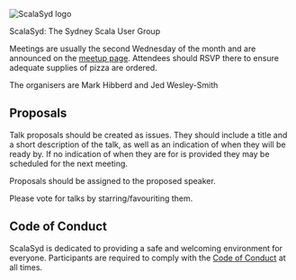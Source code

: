 ![ScalaSyd logo](https://raw.github.com/scalasyd/scalasyd/master/src/doc/img/scalasyd-logo.png)

ScalaSyd: The Sydney Scala User Group

Meetings are usually the second Wednesday of the month and are announced 
on the [meetup page](http://www.meetup.com/scalasyd/). Attendees should
RSVP there to ensure adequate supplies of pizza are ordered.

The organisers are Mark Hibberd and Jed Wesley-Smith

Proposals
---------

Talk proposals should be created as issues. They should include a title 
and a short description of the talk, as well as an indication of when
they will be ready by. If no indication of when they are for is provided 
they may be scheduled for the next meeting.

Proposals should be assigned to the proposed speaker.

Please vote for talks by starring/favouriting them.

Code of Conduct
---------------
ScalaSyd is dedicated to providing a safe and welcoming environment for
everyone. Participants are required to comply with the 
[Code of Conduct](https://github.com/scalasyd/scalasyd/wiki/Code-of-Conduct)
at all times.